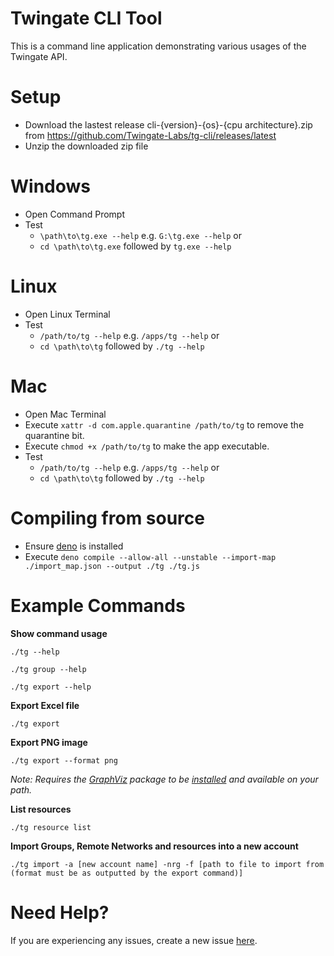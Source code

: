 Twingate CLI Tool
===========================
This is a command line application demonstrating various usages of the Twingate API.


Setup
===========================
* Download the lastest release cli-{version}-{os}-{cpu architecture}.zip from https://github.com/Twingate-Labs/tg-cli/releases/latest<br />
* Unzip the downloaded zip file


Windows
===========================
* Open Command Prompt
* Test
  * ```\path\to\tg.exe --help``` e.g. ```G:\tg.exe --help``` or 
  * ```cd \path\to\tg.exe``` followed by ```tg.exe --help```


Linux
===========================
* Open Linux Terminal
* Test
  *  ```/path/to/tg --help``` e.g. ```/apps/tg --help``` or 
  *  ```cd \path\to\tg``` followed by ```./tg --help```


Mac
===========================
* Open Mac Terminal
* Execute ```xattr -d com.apple.quarantine /path/to/tg``` to remove the quarantine bit.
* Execute ```chmod +x /path/to/tg``` to make the app executable.
* Test
  *  ```/path/to/tg --help``` e.g. ```/apps/tg --help``` or 
  *  ```cd \path\to\tg``` followed by ```./tg --help```

Compiling from source
===========================
* Ensure [deno](https://deno.land/#installation) is installed  
* Execute `deno compile --allow-all --unstable --import-map ./import_map.json --output ./tg ./tg.js`

Example Commands
===========================
**Show command usage**

``./tg --help``

``./tg group --help``

``./tg export --help``

**Export Excel file**

``./tg export``

**Export PNG image**

``./tg export --format png``

*Note: Requires the [GraphViz](https://graphviz.gitlab.io) package to be [installed](https://graphviz.gitlab.io/download/#executable-packages) and available on your path.*

**List resources**

``./tg resource list``


**Import Groups, Remote Networks and resources into a new account**

``./tg import -a [new account name] -nrg -f [path to file to import from (format must be as outputted by the export command)]``

Need Help?
===========================
If you are experiencing any issues, create a new issue [here](https://github.com/Twingate-Labs/tg-cli/issues/new).
